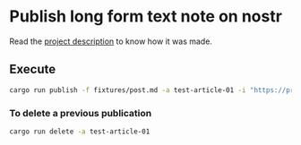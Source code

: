 # Publish long form text note on nostr

Read the [project description](doc/description.md) to know how it was made.

## Execute

```sh
cargo run publish -f fixtures/post.md -a test-article-01 -i "https://primaldata.s3.us-east-005.backblazeb2.com/cache/7/8e/6e/78e6e2a5bfd3066ea8ceec980ad88e2e07a239d4708a74ad8904b45b4a33b2a7.jpg"
```

### To delete a previous publication
```sh
cargo run delete -a test-article-01
```